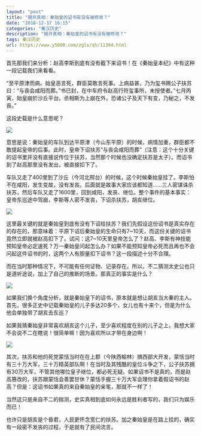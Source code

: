 ```yaml
---
layout: "post"
title: "揭开真相：秦始皇的诏书有没有被修改？"
date: "2018-12-17 16:15"
categories: "秦汉历史"
description: "揭开真相：秦始皇的诏书有没有被修改？"
tags: 秦汉历史
url: https://www.y5000.com/zgls/qh/11394.html
---
```






首先那我们来分析：赵高李斯到底有没有截下来诏书！在《秦始皇本纪》中有这种一段记载我们来看看。

“至平原津而病。始皇恶言死，群臣莫敢言死事。上病益甚，乃为玺书赐公子扶苏曰：“与丧会咸阳而葬。”书已封，在中车府令赵高行符玺事所，未授使者。”七月丙寅，始皇崩於沙丘平台。丞相斯为上崩在外，恐诸公子及天下有变，乃秘之，不发丧。”

这段史载是什么意思呢？

![](https://img.y5000.com/uploads/allimg/170119/8-1F119103HW29.jpg)

意思是说：秦始皇的车队到达平原津（今山东平原）的时候，病情加重，群臣都不敢提起皇帝的后事。此时，皇帝下诏扶苏“与丧会咸阳而葬”（注意：这个十分关键的诏书里并没有直接说传位于扶苏，当然那个时候也没确定扶苏是太子）。而诏书到了赵高那里没有发出，被直接扣下了。

车队又走了400里到了沙丘（今河北邢台）的时候，这个时候秦始皇挂了。李斯怕不在咸阳，发生变故，没有发丧。后面就是故事大家应该都知道……三人密谋诛杀扶苏，然后车队又走了1600里，回到咸阳，发丧、继位。整个事件的基本事实：皇帝东巡途中驾崩，李斯等人密不发丧，下诏杀扶苏，胡亥继位。

![](https://img.y5000.com/uploads/allimg/170119/8-1F119103IN25.jpg)

这里最关键的就是秦始皇到底有没有下诏给扶苏？我们先假设这份诏书是真实存在的存在的，那意味着：平原下诏后秦始皇的生命只有7~10天，而这份关键的诏书竟然立即就被赵高扣下了。试问：这7~10天里皇帝怎么了？赵高、李斯有神技能预知皇帝必定速死？万一秦始皇问起怎么办？如果不能预知皇帝必死而且再也不会问起这件诏书的时，这两个人有胆量扣下诏书？这一段描述十分不合理。

而在当时那种情况下，不可能有任何证物、记录存在。所以，不二猜测太史公也只是道听途说，加上了自己的推断的场景。那真正的事实是什么？

![](https://img.y5000.com/uploads/allimg/170119/8-1F119103JNZ.jpg)

如果我们换个角度分析，就是秦始皇下的诏书，原本就是想让胡亥当大秦的主人。首先，很多正史中记载秦始皇的儿子多达20多个，女儿也有十来个，但是为什么他会单独带了胡亥去东巡？

如果我猜秦始皇非常喜欢胡亥这个儿子，至少喜欢程度在别的儿子之上，我想大家不会说不二在瞎说！很简单嘛！因为喜欢所以才带在身边啊！

![](https://img.y5000.com/uploads/allimg/170119/8-1F119103K6239.jpg)

其次，扶苏和他的死党蒙恬当时在在上郡（今陕西榆林）搞西部大开发，蒙恬当时有三十万大军，三十万精英部队啊！在当时及其残酷的皇位斗争之下，公子扶苏拥有30万大军，不管其他哪位皇子继位，都必死无疑。如果诏书不是真的，而是赵高篡改的，扶苏跟蒙恬会善罢甘休？蒙恬手握三十万大军会理你拿着假诏书的赵高？但是：这诏书如果真的来自秦始皇的亲笔，那就不一样了！

当然这只是来自不二的揣测，史实真相到底如何永远是胜利者写的，我们只为娱乐而已！

也许只是胡亥是个昏君，人民更怀念宽仁的扶苏。加之秦始皇是在路上挂的，确实有一段密不发丧的过程，于是就有了民间流言。
